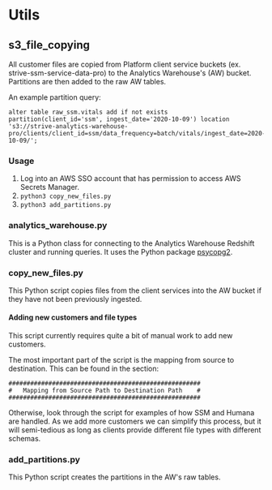# Utils

## s3_file_copying

All customer files are copied from Platform client service buckets (ex. strive-ssm-service-data-pro) to the Analytics Warehouse's (AW) bucket. Partitions are then added to the raw AW tables.

An example partition query:

```
alter table raw_ssm.vitals add if not exists partition(client_id='ssm', ingest_date='2020-10-09') location 's3://strive-analytics-warehouse-pro/clients/client_id=ssm/data_frequency=batch/vitals/ingest_date=2020-10-09/';
```

### Usage

1. Log into an AWS SSO account that has permission to access AWS Secrets Manager.
2. `python3 copy_new_files.py`
3. `python3 add_partitions.py`

### analytics_warehouse.py

This is a Python class for connecting to the Analytics Warehouse Redshift cluster and running queries. It uses the Python package [psycopg2](https://www.psycopg.org/docs/).

### copy_new_files.py

This Python script copies files from the client services into the AW bucket if they have not been previously ingested.

#### Adding new customers and file types

This script currently requires quite a bit of manual work to add new customers.

The most important part of the script is the mapping from source to destination. This can be found in the section:

```
#####################################################
#   Mapping from Source Path to Destination Path    #
#####################################################
```

Otherwise, look through the script for examples of how SSM and Humana are handled. As we add more customers we can simplify this process, but it will semi-tedious as long as clients provide different file types with different schemas. 

### add_partitions.py

This Python script creates the partitions in the AW's raw tables. 

